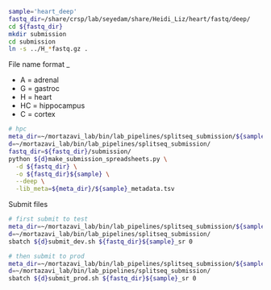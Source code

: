 ```bash
sample='heart_deep'
fastq_dir=/share/crsp/lab/seyedam/share/Heidi_Liz/heart/fastq/deep/
cd ${fastq_dir}
mkdir submission
cd submission
ln -s ../H_*fastq.gz .
```

File name format <tissue>_<age>_<sex>_<replicate>
* A = adrenal
* G = gastroc
* H = heart
* HC = hippocampus
* C = cortex

```bash
# hpc
meta_dir=~/mortazavi_lab/bin/lab_pipelines/splitseq_submission/${sample}
d=~/mortazavi_lab/bin/lab_pipelines/splitseq_submission/
fastq_dir=${fastq_dir}/submission/
python ${d}make_submission_spreadsheets.py \
  -d ${fastq_dir} \
  -o ${fastq_dir}${sample} \
  --deep \
  -lib_meta=${meta_dir}/${sample}_metadata.tsv
```

Submit files

```bash
# first submit to test
meta_dir=~/mortazavi_lab/bin/lab_pipelines/splitseq_submission/${sample}
d=~/mortazavi_lab/bin/lab_pipelines/splitseq_submission/
sbatch ${d}submit_dev.sh ${fastq_dir}${sample}_sr 0

# then submit to prod
meta_dir=~/mortazavi_lab/bin/lab_pipelines/splitseq_submission/${sample}
d=~/mortazavi_lab/bin/lab_pipelines/splitseq_submission/
sbatch ${d}submit_prod.sh ${fastq_dir}${sample}_sr 0
```
